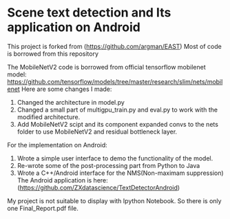 # Scene text detection and Its application on Android

This project is forked from 
(https://github.com/argman/EAST)
Most of code is borrowed from this repository

The MobileNetV2 code is borrowed from official tensorflow mobilenet model:
https://github.com/tensorflow/models/tree/master/research/slim/nets/mobilenet
Here are some changes I made:
1. Changed the architecture in model.py
2. Changed a small part of multigpu_train.py and eval.py to work with the modified architecture.
3. Add MobileNetV2 scipt and its component expanded convs to the nets folder to use MobileNetV2 and residual bottleneck layer.

For the implementation on Android:
1. Wrote a simple user interface to demo the functionality of the model.
2. Re-wrote some of the post-processing part from Python to Java
3. Wrote a C++/Android interface for the NMS(Non-maximam suppression)
The Android application is here:
(https://github.com/ZXdatascience/TextDetectorAndroid)

My project is not suitable to display with Ipython Notebook. So there is only one Final_Report.pdf file. 
